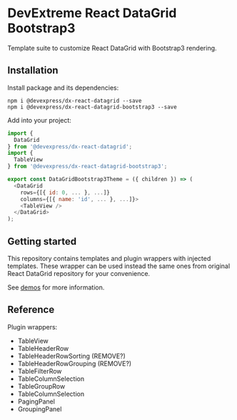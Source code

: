 # DevExtreme React DataGrid Bootstrap3

Template suite to customize React DataGrid with Bootstrap3 rendering.

## Installation

Install package and its dependencies:

```
npm i @devexpress/dx-react-datagrid --save
npm i @devexpress/dx-react-datagrid-bootstrap3 --save
```

Add into your project:

```js
import {
  DataGrid
} from '@devexpress/dx-react-datagrid';
import {
  TableView
} from '@devexpress/dx-react-datagrid-bootstrap3';

export const DataGridBootstrap3Theme = ({ children }) => (
  <DataGrid
    rows={[{ id: 0, ... }, ...]}
    columns={[{ name: 'id', ... }, ...]}>
    <TableView />
  </DataGrid>
);
```

## Getting started

This repository contains templates and plugin wrappers with injected templates. These wrapper can be used instead the same ones from original React DataGrid repository for your convenience.

See [demos](../dx-react-demos/README.md) for more information.

## Reference

Plugin wrappers:
- TableView
- TableHeaderRow
- TableHeaderRowSorting (REMOVE?)
- TableHeaderRowGrouping (REMOVE?)
- TableFilterRow
- TableColumnSelection
- TableGroupRow
- TableColumnSelection
- PagingPanel
- GroupingPanel
